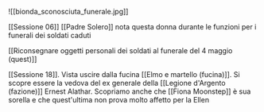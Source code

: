 
![[bionda_sconosciuta_funerale.jpg]]

[[Sessione 06]]
[[Padre Solero]] nota questa donna durante le funzioni per i funerali dei soldati caduti

[[Riconsegnare oggetti personali dei soldati al funerale del 4 maggio (quest)]]

[[Sessione 18]]. Vista uscire dalla fucina [[Elmo e martello (fucina)]]. Si scopre essere la vedova del ex generale della [[Legione d'Argento (fazione)]] Ernest Alathar.
Scopriamo anche che [[Fiona Moonstep]] è sua sorella e che quest'ultima non prova molto affetto per la Ellen
